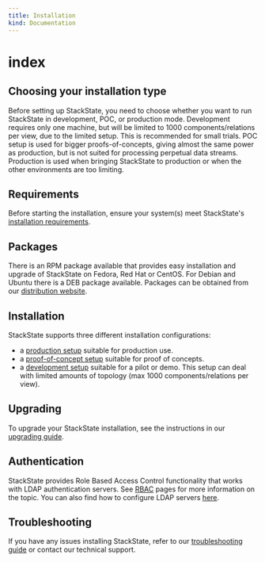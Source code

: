 ```yaml
---
title: Installation
kind: Documentation
---
```


# index

## Choosing your installation type

Before setting up StackState, you need to choose whether you want to run StackState in development, POC, or production mode. Development requires only one machine, but will be limited to 1000 components/relations per view, due to the limited setup. This is recommended for small trials. POC setup is used for bigger proofs-of-concepts, giving almost the same power as production, but is not suited for processing perpetual data streams. Production is used when bringing StackState to production or when the other environments are too limiting.

## Requirements

Before starting the installation, ensure your system\(s\) meet StackState's [installation requirements](https://github.com/mpvvliet/stackstate-docs/tree/0f69067c340456b272cfe50e249f4f4ee680f8d9/setup/installation/requirements/README.md).

## Packages

There is an RPM package available that provides easy installation and upgrade of StackState on Fedora, Red Hat or CentOS. For Debian and Ubuntu there is a DEB package available. Packages can be obtained from our [distribution website](https://github.com/mpvvliet/stackstate-docs/tree/0f69067c340456b272cfe50e249f4f4ee680f8d9/setup/download/README.md).

## Installation

StackState supports three different installation configurations:

* a [production setup](https://github.com/mpvvliet/stackstate-docs/tree/0f69067c340456b272cfe50e249f4f4ee680f8d9/setup/installation/production-installation/README.md) suitable for production use.
* a [proof-of-concept setup](https://github.com/mpvvliet/stackstate-docs/tree/0f69067c340456b272cfe50e249f4f4ee680f8d9/setup/installation/poc-installation/README.md) suitable for proof of concepts.
* a [development setup](https://github.com/mpvvliet/stackstate-docs/tree/0f69067c340456b272cfe50e249f4f4ee680f8d9/setup/installation/development-installation/README.md) suitable for a pilot or demo. This setup can deal with limited amounts of topology \(max 1000 components/relations per view\).

## Upgrading

To upgrade your StackState installation, see the instructions in our [upgrading guide](https://github.com/mpvvliet/stackstate-docs/tree/0f69067c340456b272cfe50e249f4f4ee680f8d9/setup/installation/upgrading/README.md).

## Authentication

StackState provides Role Based Access Control functionality that works with LDAP authentication servers. See [RBAC](https://github.com/mpvvliet/stackstate-docs/tree/0f69067c340456b272cfe50e249f4f4ee680f8d9/concepts/role_based_access_control/README.md) pages for more information on the topic. You can also find how to configure LDAP servers [here](https://github.com/mpvvliet/stackstate-docs/tree/0f69067c340456b272cfe50e249f4f4ee680f8d9/setup/installation/authentication/README.md).

## Troubleshooting

If you have any issues installing StackState, refer to our [troubleshooting guide](https://github.com/mpvvliet/stackstate-docs/tree/0f69067c340456b272cfe50e249f4f4ee680f8d9/setup/installation/troubleshooting/README.md) or contact our technical support.

